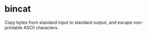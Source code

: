# bincat

Copy bytes from standard input to standard output, and escape non-printable
ASCII characters.
